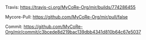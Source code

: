 Travis: https://travis-ci.org/MyCoRe-Org/mir/builds/774286455 

Mycore-Pull: https://github.com/MyCoRe-Org/mir/pull/false 

Commit: https://github.com/MyCoRe-Org/mir/commit/c3bcede8d219bac139dbb4341d810b64c67e5037